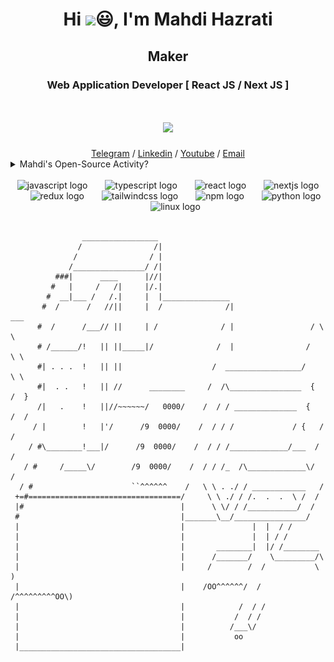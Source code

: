 <h1 align="center">Hi <img src="https://i.giphy.com/media/w1OBpBd7kJqHrJnJ13/giphy.webp" width="40">😃, I'm Mahdi Hazrati</h1> 
<!-- <h3 align="center">Passionate Software Engineer, Tehran 🚀</h3> -->
<h2 align="center">Maker</h2>
<h3 align="center">Web Application Developer [ React JS / Next JS ]</h3>

<!-- <h4 align="center" >Email: mahdi@nextproduction.dev</h4>  -->
<h1 align="center"><img src="https://i.giphy.com/media/qEqiI3Oq7vBkoE236M/giphy.webp" width="200"></h1>

<div align="center">
  <a href="https://telegram.me/TheMahdiHazrati" target="_blank">Telegram</a> /
  <a href="https://www.linkedin.com/in/mahdihazratidev/" target="_blank">Linkedin</a> /
  <a href="https://youtube.com/@MahdiCodingJourney" target="_blank">Youtube</a> /
  <a href="mailto:mahdi@nextproduction.dev" target="_blank">Email</a>
</div>

<details>
	<summary>Mahdi's Open-Source Activity?</summary>
<!-- Mahdi-Hazrati/mahdi-hazrati is a ✨ _special_ ✨ repository because its `README.md`, see workflows folder -->
	
![Mahdi Hazrati Github Contribution](./profile-3d-contrib/profile-night-green.svg)


<br clear="both">

<img src="https://raw.githubusercontent.com/mahdi-hazrati/mahdi-hazrati/output/snake.svg" alt="Snake animation" />

</details>

<br clear="both">

<div align="center">
  <img src="https://cdn.jsdelivr.net/gh/devicons/devicon/icons/javascript/javascript-original.svg" height="40" alt="javascript logo"  />
  <img width="20" />
  <img src="https://cdn.jsdelivr.net/gh/devicons/devicon/icons/typescript/typescript-original.svg" height="40" alt="typescript logo"  />
  <img width="20" />
  <img src="https://cdn.jsdelivr.net/gh/devicons/devicon/icons/react/react-original.svg" height="40" alt="react logo"  />
  <img width="20" />
  <img src="https://cdn.jsdelivr.net/gh/devicons/devicon/icons/nextjs/nextjs-original.svg" height="40" alt="nextjs logo"  />
  <img width="20" />
  <img src="https://cdn.jsdelivr.net/gh/devicons/devicon/icons/redux/redux-original.svg" height="40" alt="redux logo"  />
  <img width="20" />
  <img src="https://cdn.jsdelivr.net/gh/devicons/devicon/icons/tailwindcss/tailwindcss-original-wordmark.svg" height="40" alt="tailwindcss logo"  />
  <img width="20" />
  <img src="https://cdn.jsdelivr.net/gh/devicons/devicon/icons/npm/npm-original-wordmark.svg" height="40" alt="npm logo"  />
  <img width="20" />
  <img src="https://cdn.jsdelivr.net/gh/devicons/devicon/icons/python/python-original.svg" height="40" alt="python logo"  />
  <img width="20" />
  <img src="https://cdn.jsdelivr.net/gh/devicons/devicon/icons/linux/linux-original.svg" height="40" alt="linux logo"  />
</div>

<br clear="both">

```
                _________________
               /                /|
              /                / |
             /________________/ /|
          ###|      ____      |//|
         #   |     /   /|     |/.|
        #  __|___ /   /.|     |  |_______________
       #  /      /   //||     |  /              /|                  ___
      #  /      /___// ||     | /              / |                 / \ \
      # /______/!   || ||_____|/              /  |                /   \ \
      #| . . .  !   || ||                    /  _________________/     \ \
      #|  . .   !   || //      ________     /  /\________________  {   /  }
      /|   .    !   ||//~~~~~~/   0000/    /  / / ______________  {   /  /
     / |        !   |'/      /9  0000/    /  / / /             / {   /  /
    / #\________!___|/      /9  0000/    /  / / /_____________/___  /  /
   / #     /_____\/        /9  0000/    /  / / /_  /\_____________\/  /
  / #                      ``^^^^^^    /   \ \ . ./ / ____________   /
 +=#==================================/     \ \ ./ / /.  .  .  \ /  /
 |#                                   |      \ \/ / /___________/  /
 #                                    |_______\__/________________/
 |                                    |               |  |  / /       
 |                                    |               |  | / /       
 |                                    |       ________|  |/ /________       
 |                                    |      /_______/    \_________/\       
 |                                    |     /        /  /           \ )       
 |                                    |    /OO^^^^^^/  / /^^^^^^^^^OO\)       
 |                                    |            /  / /        
 |                                    |           /  / /
 |                                    |          /___\/
 |                                    |           oo
 |____________________________________|

```

 


 
